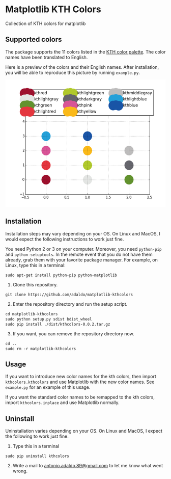 # Matplotlib KTH Colors
Collection of KTH colors for matplotlib


## Supported colors
The package supports the 11 colors listed in the [KTH color palette](https://intra.kth.se/polopoly_fs/1.486828!/image/fargreferens_png.png).
The color names have been translated to English.

Here is a preview of the colors and their English names.
After installation, you will be able to reproduce this picture by running `example.py`.

<img src="example.png" width="600" height="400" />

## Installation
Installation steps may vary depending on your OS.
On Linux and MacOS, I would expect the following instructions to work just fine.

You need Python 2 or 3 on your computer.
Moreover, you need `python-pip` and `python-setuptools`.
In the remote event that you do not have them already, grab them with your favorite package manager.
For example, on Linux, type this in a terminal:
```
sudo apt-get install python-pip python-matplotlib
```

1. Clone this repository.

  ```
  git clone https://github.com/adaldo/matplotlib-kthcolors
  ```

2. Enter the repository directory and run the setup script.

  ```
  cd matplotlib-kthcolors
  sudo python setup.py sdist bdist_wheel
  sudo pip install ./dist/kthcolors-0.0.2.tar.gz
  ```

3. If you want, you can remove the repository directory now.

  ```
  cd ..
  sudo rm -r matplotlib-kthcolors
  ```


## Usage

If you want to introduce new color names for the kth colors, then import `kthcolors.kthcolors` and use Matplotlib with the new color names. See `example.py` for an example of this usage.

If you want the standard color names to be remapped to the kth colors, import `kthcolors.inplace` and use Matplotlib normally.


## Uninstall

Uninstallation varies depending on your OS.
On Linux and MacOS, I expect the following to work just fine.

1. Type this in a terminal

  ```
  sudo pip uninstall kthcolors
  ```

2. Write a mail to <antonio.adaldo.89@gmail.com> to let me know what went wrong.
